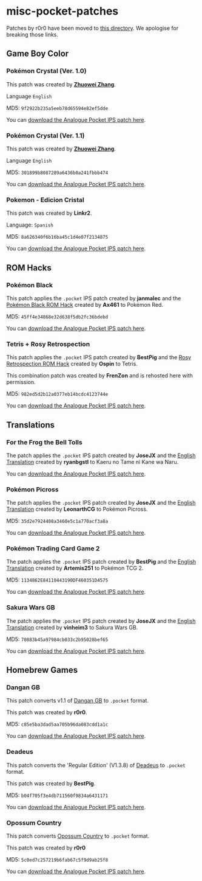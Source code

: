 # misc-pocket-patches

Patches by r0r0 have been moved to [this directory](https://github.com/jduckett95/misc-pocket-patches/blob/main/r0r0-patches.md). We apologise for breaking those links.

## Game Boy Color

### Pokémon Crystal (Ver. 1.0)

This patch was created by **[Zhuowei Zhang](https://twitter.com/Zhuowei)**.

Language `English`

MD5: `9f2922b235a5eeb78d65594e82ef5dde`

You can [download the Analogue Pocket IPS patch here](https://github.com/jduckett95/misc-pocket-patches/raw/main/pokecrystal.ips).

### Pokémon Crystal (Ver. 1.1)

This patch was created by **[Zhuowei Zhang](https://twitter.com/Zhuowei)**.

Language `English`

MD5: `301899b8087289a6436b0a241fbbb474`

You can [download the Analogue Pocket IPS patch here](https://github.com/jduckett95/misc-pocket-patches/raw/main/pokecrystal11.ips).

### Pokemon - Edicion Cristal

This patch was created by **Linkr2**.

Language: `Spanish`

MD5: `8a626340f6b16ba45c1d4e07f2134875`

You can [download the Analogue Pocket IPS patch here](https://github.com/jduckett95/misc-pocket-patches/raw/main/Pokemon_-_Edicion_Cristal_Spain_Pocket_Patch.ips).

## ROM Hacks

### Pokémon Black

This patch applies the `.pocket` IPS patch created by **janmalec** and the [Pokémon Black ROM Hack](https://www.romhacking.net/hacks/4577) created by **Ax461** to Pokémon Red.

MD5: `45ff4e34868e32d638f5db2fc36bdebd`

You can [download the Analogue Pocket IPS patch here](https://github.com/jduckett95/misc-pocket-patches/raw/main/black_pocket.ips).

### Tetris + Rosy Retrospection

This patch applies the `.pocket` IPS patch created by **BestPig** and the [Rosy Retrospection ROM Hack](https://www.romhacking.net/hacks/5813/) created by **Ospin** to Tetris.

This combination patch was created by **FrenZon** and is rehosted here with permission. 

MD5: `982ed5d2b12a0377eb14bcdc4123744e`

You can [download the Analogue Pocket IPS patch here](https://github.com/jduckett95/misc-pocket-patches/raw/main/Tetris_Combo_Patch_Rosy__Pocket.ips).

## Translations

### For the Frog the Bell Tolls

The patch applies the `.pocket` IPS patch created by **JoseJX** and the [English Translation](https://www.romhacking.net/translations/1623/) created by **ryanbgstl** to Kaeru no Tame ni Kane wa Naru.

You can [download the Analogue Pocket IPS patch here](https://github.com/jduckett95/misc-pocket-patches/raw/main/Frog%20English%20Pocket%20Patch.ips).

### Pokémon Picross

The patch applies the `.pocket` IPS patch created by **JoseJX** and the [English Translation](https://www.romhacking.net/translations/5702/) created by **LeonarthCG** to Pokémon Picross.

MD5: `35d2e7924408a3460e5c1a770acf3a8a`

You can [download the Analogue Pocket IPS patch here](https://github.com/jduckett95/misc-pocket-patches/raw/main/Picross%20ENG%20v1-2%20Pocket.ips).

### Pokémon Trading Card Game 2

The patch applies the `.pocket` IPS patch created by **BestPig** and the [English Translation](https://www.romhacking.net/translations/1736/) created by **Artemis251** to Pokémon TCG 2.

MD5: `1134862E84110443190DF460351D4575`

You can [download the Analogue Pocket IPS patch here](https://github.com/jduckett95/misc-pocket-patches/raw/main/TCG2%20English%20%2B%20Pocket.ips).

### Sakura Wars GB

The patch applies the `.pocket` IPS patch created by **JoseJX** and the [English Translation](https://github.com/vinheim3/sakuraWars1-disasm) created by **vinheim3** to Sakura Wars GB.

MD5: `70883b45a97984cb033c2b95028bef65`

You can [download the Analogue Pocket IPS patch here](https://github.com/jduckett95/misc-pocket-patches/raw/main/Sakura%20Wars%20ENG%20Pocket.ips).

## Homebrew Games

### Dangan GB

This patch converts v1.1 of [Dangan GB](https://snorpung.itch.io/dangan-gb) to `.pocket` format.

This patch was created by **r0r0**.

MD5: `c85e5ba3dad5aa705b96da083cdd1a1c`

You can [download the Analogue Pocket IPS patch here](https://github.com/jduckett95/misc-pocket-patches/raw/main/danganV11.ips).

### Deadeus

This patch converts the 'Regular Edition' (V1.3.8) of [Deadeus](https://izma.itch.io/deadeus?download) to `.pocket` format.

This patch was created by **BestPig**.

MD5: `b04f705f3e4db711560f9834a6431171`

You can [download the Analogue Pocket IPS patch here](https://github.com/jduckett95/misc-pocket-patches/raw/main/Deadeus-7da95971.ips).

### Opossum Country

This patch converts [Opossum Country](https://benjelter.itch.io/opossum-country) to `.pocket` format.

This patch was created by **r0r0**

MD5: `5c0ed7c257219b6fab67c5f9d9ab25f8`

You can [download the Analogue Pocket IPS patch here](https://github.com/jduckett95/misc-pocket-patches/raw/main/opossum_country_v1.ips).
